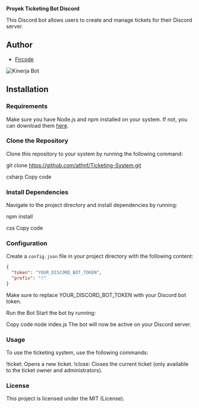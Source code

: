 **Proyek Ticketing Bot Discord**

This Discord bot allows users to create and manage tickets for their Discord server.

## **Author**
- [Fircode](https://github.com/athnf)

![Kinerja Bot]([https://via.placeholder.com/800x200](https://media.discordapp.net/attachments/1216063554424406088/1232010427706376212/image.png?ex=6627e69f&is=6626951f&hm=885e6452af6d5e064b2009eb3904c826f79193289340adcff002faa6deb54fae&=&format=webp&quality=lossless&width=550&height=165))

## **Installation**

### Requirements

Make sure you have Node.js and npm installed on your system. If not, you can download them [here](https://nodejs.org/).

### Clone the Repository

Clone this repository to your system by running the following command:

git clone https://github.com/athnf/Ticketing-System.git

csharp
Copy code

### Install Dependencies

Navigate to the project directory and install dependencies by running:

npm install

css
Copy code

### Configuration

Create a `config.json` file in your project directory with the following content:

```json
{
  "token": "YOUR_DISCORD_BOT_TOKEN",
  "prefix": "!"
}
```
Make sure to replace YOUR_DISCORD_BOT_TOKEN with your Discord bot token.

Run the Bot
Start the bot by running:

Copy code
node index.js
The bot will now be active on your Discord server.

### Usage
To use the ticketing system, use the following commands:

!ticket: Opens a new ticket.
!close: Closes the current ticket (only available to the ticket owner and administrators).

### License
This project is licensed under the MIT (License).
